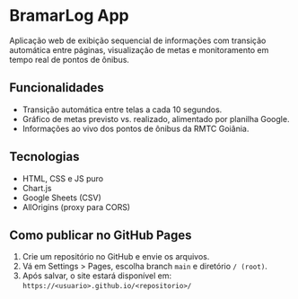 # BramarLog App
Aplicação web de exibição sequencial de informações com transição automática entre páginas, visualização de metas e monitoramento em tempo real de pontos de ônibus.

## Funcionalidades
- Transição automática entre telas a cada 10 segundos.
- Gráfico de metas previsto vs. realizado, alimentado por planilha Google.
- Informações ao vivo dos pontos de ônibus da RMTC Goiânia.

## Tecnologias
- HTML, CSS e JS puro
- Chart.js
- Google Sheets (CSV)
- AllOrigins (proxy para CORS)

## Como publicar no GitHub Pages
1. Crie um repositório no GitHub e envie os arquivos.
2. Vá em Settings > Pages, escolha branch `main` e diretório `/ (root)`.
3. Após salvar, o site estará disponível em:  
   `https://<usuario>.github.io/<repositorio>/`
